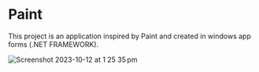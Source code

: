 # Paint
This project is an application inspired by Paint and created in windows app forms (.NET FRAMEWORK).


![Screenshot 2023-10-12 at 1 25 35 pm](https://github.com/KacperOrmaniec/Paint/assets/121140262/9e6a79e2-f66c-48bb-9366-320436e61b23)
